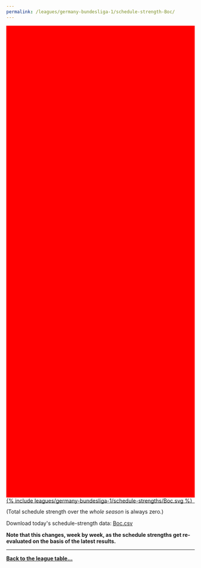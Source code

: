```yaml
---
permalink: /leagues/germany-bundesliga-1/schedule-strength-Boc/
---
```


<style>
.svg-wrap {
    background-color:red;
    height:0;
    padding-top:250%; /* 350px/550px */
    position: relative;
}

svg {
    background-color: white;
    height: 100%;
    display:block;
    width: 100%;
    position: absolute;
    top:0;
    left:0;
}
</style>


<div class="svg-wrap">
{% include leagues/germany-bundesliga-1/schedule-strengths/Boc.svg %}
</div>

-----

(Total schedule strength over the *whole season* is always zero.)


Download today's schedule-strength data: [Boc.csv](/assets/leagues/germany-bundesliga-1/2024/schedule-strengths/Boc.csv)

**Note that this changes, week by week, as the schedule strengths get re-evaluated on the
basis of the latest results.**

-----

[**Back to the league table...**](/leagues/germany-bundesliga-1)


